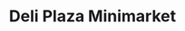 ---
title: "Deli Plaza Minimarket"
url: /ciudad-guayana-puerto-ordaz/deli-plaza-minimarket/
shop: Lebensmittel
---
